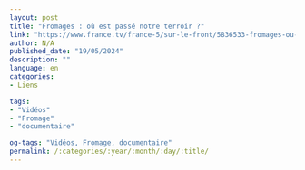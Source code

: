 ```yaml
---
layout: post
title: "Fromages : où est passé notre terroir ?"
link: "https://www.france.tv/france-5/sur-le-front/5836533-fromages-ou-est-passe-notre-terroir.html"
author: N/A
published_date: "19/05/2024"
description: ""
language: en
categories:
- Liens

tags:
- "Vidéos"
- "Fromage"
- "documentaire"

og-tags: "Vidéos, Fromage, documentaire"
permalink: /:categories/:year/:month/:day/:title/
---
```

